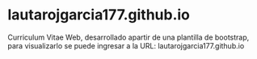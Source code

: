 # lautarojgarcia177.github.io
Curriculum Vitae Web, desarrollado apartir de una plantilla de bootstrap, para visualizarlo se puede ingresar a la URL: lautarojgarcia177.github.io

